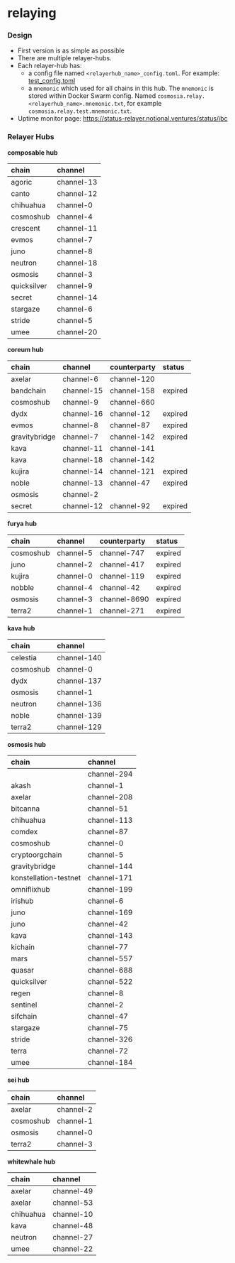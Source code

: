 # relaying

### Design
- First version is as simple as possible
- There are multiple relayer-hubs.
- Each relayer-hub has:
    - a config file named `<relayerhub_name>_config.toml`. For example: [test_config.toml](test_config.toml)
    - a `mnemonic` which used for all chains in this hub. The `mnemonic` is stored within Docker Swarm config. Named `cosmosia.relay.<relayerhub_name>.mnemonic.txt`, for example `cosmosia.relay.test.mnemonic.txt`.
- Uptime monitor page: https://status-relayer.notional.ventures/status/ibc

### Relayer Hubs

**composable hub**

| chain         | channel     |
|:--------------|:------------|
| agoric        | channel-13  |
| canto         | channel-12  |
| chihuahua     | channel-0   |
| cosmoshub     | channel-4   |
| crescent      | channel-11  |
| evmos         | channel-7   |
| juno          | channel-8   |
| neutron       | channel-18  |
| osmosis       | channel-3   |
| quicksilver   | channel-9   |
| secret        | channel-14  |
| stargaze      | channel-6   |
| stride        | channel-5   |
| umee          | channel-20  |


**coreum hub**

| chain         | channel     | counterparty | status  |
|:--------------|:------------|:-------------|:--------|
| axelar        | channel-6   | channel-120  |         |
| bandchain     | channel-15  | channel-158  | expired |
| cosmoshub     | channel-9   | channel-660  |         |
| dydx          | channel-16  | channel-12   | expired |
| evmos         | channel-8   | channel-87   | expired |
| gravitybridge | channel-7   | channel-142  | expired |
| kava          | channel-11  | channel-141  |         |
| kava          | channel-18  | channel-142  |         |
| kujira        | channel-14  | channel-121  | expired |
| noble         | channel-13  | channel-47   | expired |
| osmosis       | channel-2   |              |         |
| secret        | channel-12  | channel-92   | expired |


**furya hub**

| chain         | channel     | counterparty | status  |
|:--------------|:------------|:-------------|:--------|
| cosmoshub     | channel-5   | channel-747  | expired |
| juno          | channel-2   | channel-417  | expired |
| kujira        | channel-0   | channel-119  | expired |
| nobble        | channel-4   | channel-42   | expired |
| osmosis       | channel-3   | channel-8690 | expired |
| terra2        | channel-1   | channel-271  | expired |


**kava hub**

| chain         | channel     |
|:--------------|:------------|
| celestia      | channel-140 |
| cosmoshub     | channel-0   |
| dydx          | channel-137 |
| osmosis       | channel-1   |
| neutron       | channel-136 |
| noble         | channel-139 |
| terra2        | channel-129 |


**osmosis hub**

| chain                 | channel     |
|:----------------------|:------------|
|                       | channel-294 |
| akash                 | channel-1   |
| axelar                | channel-208 |
| bitcanna              | channel-51  |
| chihuahua             | channel-113 |
| comdex                | channel-87  |
| cosmoshub             | channel-0   |
| cryptoorgchain        | channel-5   |
| gravitybridge         | channel-144 |
| konstellation-testnet | channel-171 |
| omniflixhub           | channel-199 |
| irishub               | channel-6   |
| juno                  | channel-169 |
| juno                  | channel-42  |
| kava                  | channel-143 |
| kichain               | channel-77  |
| mars                  | channel-557 |
| quasar                | channel-688 |
| quicksilver           | channel-522 |
| regen                 | channel-8   |
| sentinel              | channel-2   |
| sifchain              | channel-47  |
| stargaze              | channel-75  |
| stride                | channel-326 |
| terra                 | channel-72  |
| umee                  | channel-184 |


**sei hub**

| chain         | channel     |
|:--------------|:------------|
| axelar        | channel-2   |
| cosmoshub     | channel-1   |
| osmosis       | channel-0   |
| terra2        | channel-3   |


**whitewhale hub**

| chain         | channel     |
|:--------------|:------------|
| axelar        | channel-49  |
| axelar        | channel-53  |
| chihuahua     | channel-10  |
| kava          | channel-48  |
| neutron       | channel-27  |
| umee          | channel-22  |

